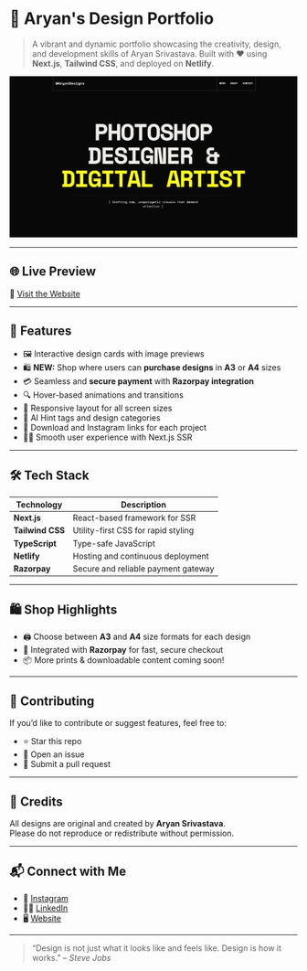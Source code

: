 # 🎨 Aryan's Design Portfolio

> A vibrant and dynamic portfolio showcasing the creativity, design, and development skills of Aryan Srivastava. Built with ❤️ using **Next.js**, **Tailwind CSS**, and deployed on **Netlify**.

![Screenshot](public/images/SS.png)

---

## 🌐 Live Preview

🔗 [Visit the Website](https://aryxndesigns.in)

---

## 🚀 Features

- 🖼️ Interactive design cards with image previews
- 🛍️ **NEW:** Shop where users can **purchase designs** in **A3** or **A4** sizes
- 💳 Seamless and **secure payment** with **Razorpay integration**
- 🔍 Hover-based animations and transitions
- 📱 Responsive layout for all screen sizes
- 🧠 AI Hint tags and design categories
- 🔗 Download and Instagram links for each project
- 🧑‍💻 Smooth user experience with Next.js SSR

---

## 🛠️ Tech Stack

| Technology       | Description                             |
|------------------|-----------------------------------------|
| **Next.js**      | React-based framework for SSR           |
| **Tailwind CSS** | Utility-first CSS for rapid styling     |
| **TypeScript**   | Type-safe JavaScript                    |
| **Netlify**      | Hosting and continuous deployment       |
| **Razorpay**     | Secure and reliable payment gateway     |

---

## 🛍️ Shop Highlights

- 🖨️ Choose between **A3** and **A4** size formats for each design  
- 🔐 Integrated with **Razorpay** for fast, secure checkout  
- 📦 More prints & downloadable content coming soon!


---

## 🤝 Contributing

If you’d like to contribute or suggest features, feel free to:

- ⭐ Star this repo
- 🐛 Open an issue
- 🔀 Submit a pull request

---

## 📸 Credits

All designs are original and created by **Aryan Srivastava**.  
Please do not reproduce or redistribute without permission.

---

## 📬 Connect with Me

- 📸 [Instagram](https://www.instagram.com/aryxndesigns)
- 🧑‍💼 [LinkedIn](https://www.linkedin.com/in/aryan-srivastava-35112a247/)
- 🖥️ [Website](https://aryxndesigns.in)

---

> “Design is not just what it looks like and feels like. Design is how it works.” – *Steve Jobs*



